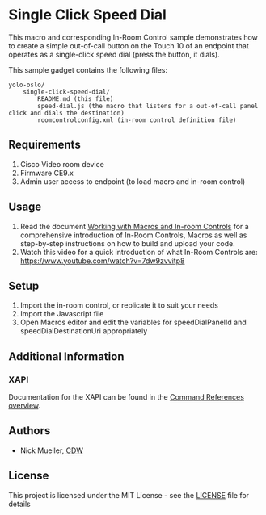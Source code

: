 # Single Click Speed Dial

This macro and corresponding In-Room Control sample demonstrates how to create a simple out-of-call button on the Touch 10 of an endpoint that operates as a single-click speed dial (press the button, it dials).

This sample gadget contains the following files:

	yolo-oslo/
		single-click-speed-dial/
			README.md (this file)
			speed-dial.js (the macro that listens for a out-of-call panel click and dials the destination)
			roomcontrolconfig.xml (in-room control definition file)

## Requirements
1. Cisco Video room device
2. Firmware CE9.x
3. Admin user access to endpoint (to load macro and in-room control)

## Usage
1. Read the document [Working with Macros and In-room Controls](https://www.cisco.com/c/dam/en/us/td/docs/telepresence/endpoint/ce92/sx-mx-dx-room-kit-customization-guide-ce92.pdf) for a comprehensive introduction of In-Room Controls, Macros as well as step-by-step instructions on how to build and upload your code.
2. Watch this video for a quick introduction of what In-Room Controls are: https://www.youtube.com/watch?v=7dw9zvvitp8

## Setup

1. Import the in-room control, or replicate it to suit your needs
2. Import the Javascript file
3. Open Macros editor and edit the variables for speedDialPanelId and speedDialDestinationUri appropriately  

## Additional Information
### XAPI
Documentation for the XAPI can be found in the [Command References overview](https://www.cisco.com/c/en/us/support/collaboration-endpoints/telepresence-quick-set-series/products-command-reference-list.html).

## Authors

* Nick Mueller, [CDW](http://www.cdw.com)

## License

This project is licensed under the MIT License - see the [LICENSE](LICENSE) file for details